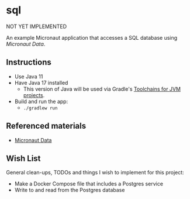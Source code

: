 # sql

NOT YET IMPLEMENTED

An example Micronaut application that accesses a SQL database using *Micronaut Data*.

## Instructions

* Use Java 11
* Have Java 17 installed
    * This version of Java will be used via Gradle's [Toolchains for JVM projects](https://docs.gradle.org/current/userguide/toolchains.html).
* Build and run the app:
    * `./gradlew run`

## Referenced materials

* [Micronaut Data](https://micronaut-projects.github.io/micronaut-data/latest/guide/)

## Wish List

General clean-ups, TODOs and things I wish to implement for this project:

* Make a Docker Compose file that includes a Postgres service
* Write to and read from the Postgres database
